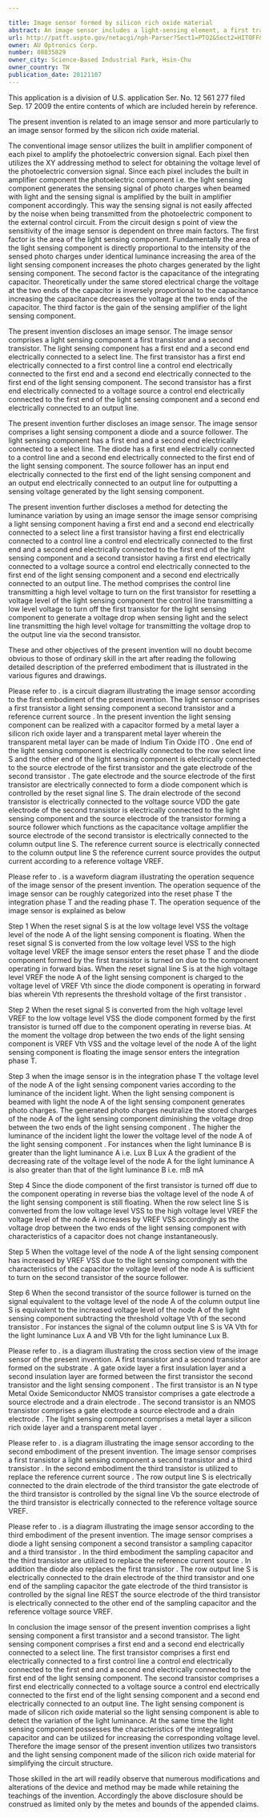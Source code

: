 ```yaml
---

title: Image sensor formed by silicon rich oxide material
abstract: An image sensor includes a light-sensing element, a first transistor, and a second transistor. The light-sensing element has a first end and a second end electrically connected to a select line. The first transistor has a first end electrically connected to a first control line, a control end electrically connected to the first end, and a second end electrically connected to the first end of the light-sensing element. The second transistor has a first end electrically connected to a voltage source, a control end electrically connected to the first end of the light-sensing element, and a second end electrically connected to an output line. The light-sensing element uses the material of silicon rich oxide so that the light-sensing element can sense the luminance variance and have the characteristic of the capacitor for the level boost.
url: http://patft.uspto.gov/netacgi/nph-Parser?Sect1=PTO2&Sect2=HITOFF&p=1&u=%2Fnetahtml%2FPTO%2Fsearch-adv.htm&r=1&f=G&l=50&d=PALL&S1=08835829&OS=08835829&RS=08835829
owner: AU Optronics Corp.
number: 08835829
owner_city: Science-Based Industrial Park, Hsin-Chu
owner_country: TW
publication_date: 20121107
---
```

This application is a division of U.S. application Ser. No. 12 561 277 filed Sep. 17 2009 the entire contents of which are included herein by reference.

The present invention is related to an image sensor and more particularly to an image sensor formed by the silicon rich oxide material.

The conventional image sensor utilizes the built in amplifier component of each pixel to amplify the photoelectric conversion signal. Each pixel then utilizes the XY addressing method to select for obtaining the voltage level of the photoelectric conversion signal. Since each pixel includes the built in amplifier component the photoelectric component i.e. the light sensing component generates the sensing signal of photo charges when beamed with light and the sensing signal is amplified by the built in amplifier component accordingly. This way the sensing signal is not easily affected by the noise when being transmitted from the photoelectric component to the external control circuit. From the circuit design s point of view the sensitivity of the image sensor is dependent on three main factors. The first factor is the area of the light sensing component. Fundamentally the area of the light sensing component is directly proportional to the intensity of the sensed photo charges under identical luminance increasing the area of the light sensing component increases the photo charges generated by the light sensing component. The second factor is the capacitance of the integrating capacitor. Theoretically under the same stored electrical charge the voltage at the two ends of the capacitor is inversely proportional to the capacitance increasing the capacitance decreases the voltage at the two ends of the capacitor. The third factor is the gain of the sensing amplifier of the light sensing component.

The present invention discloses an image sensor. The image sensor comprises a light sensing component a first transistor and a second transistor. The light sensing component has a first end and a second end electrically connected to a select line. The first transistor has a first end electrically connected to a first control line a control end electrically connected to the first end and a second end electrically connected to the first end of the light sensing component. The second transistor has a first end electrically connected to a voltage source a control end electrically connected to the first end of the light sensing component and a second end electrically connected to an output line.

The present invention further discloses an image sensor. The image sensor comprises a light sensing component a diode and a source follower. The light sensing component has a first end and a second end electrically connected to a select line. The diode has a first end electrically connected to a control line and a second end electrically connected to the first end of the light sensing component. The source follower has an input end electrically connected to the first end of the light sensing component and an output end electrically connected to an output line for outputting a sensing voltage generated by the light sensing component.

The present invention further discloses a method for detecting the luminance variation by using an image sensor the image sensor comprising a light sensing component having a first end and a second end electrically connected to a select line a first transistor having a first end electrically connected to a control line a control end electrically connected to the first end and a second end electrically connected to the first end of the light sensing component and a second transistor having a first end electrically connected to a voltage source a control end electrically connected to the first end of the light sensing component and a second end electrically connected to an output line. The method comprises the control line transmitting a high level voltage to turn on the first transistor for resetting a voltage level of the light sensing component the control line transmitting a low level voltage to turn off the first transistor for the light sensing component to generate a voltage drop when sensing light and the select line transmitting the high level voltage for transmitting the voltage drop to the output line via the second transistor.

These and other objectives of the present invention will no doubt become obvious to those of ordinary skill in the art after reading the following detailed description of the preferred embodiment that is illustrated in the various figures and drawings.

Please refer to . is a circuit diagram illustrating the image sensor according to the first embodiment of the present invention. The light sensor comprises a first transistor a light sensing component a second transistor and a reference current source . In the present invention the light sensing component can be realized with a capacitor formed by a metal layer a silicon rich oxide layer and a transparent metal layer wherein the transparent metal layer can be made of Indium Tin Oxide ITO . One end of the light sensing component is electrically connected to the row select line S and the other end of the light sensing component is electrically connected to the source electrode of the first transistor and the gate electrode of the second transistor . The gate electrode and the source electrode of the first transistor are electrically connected to form a diode component which is controlled by the reset signal line S. The drain electrode of the second transistor is electrically connected to the voltage source VDD the gate electrode of the second transistor is electrically connected to the light sensing component and the source electrode of the transistor forming a source follower which functions as the capacitance voltage amplifier the source electrode of the second transistor is electrically connected to the column output line S. The reference current source is electrically connected to the column output line S the reference current source provides the output current according to a reference voltage VREF.

Please refer to . is a waveform diagram illustrating the operation sequence of the image sensor of the present invention. The operation sequence of the image sensor can be roughly categorized into the reset phase T the integration phase T and the reading phase T. The operation sequence of the image sensor is explained as below 

Step 1 When the reset signal S is at the low voltage level VSS the voltage level of the node A of the light sensing component is floating. When the reset signal S is converted from the low voltage level VSS to the high voltage level VREF the image sensor enters the reset phase T and the diode component formed by the first transistor is turned on due to the component operating in forward bias. When the reset signal line S is at the high voltage level VREF the node A of the light sensing component is charged to the voltage level of VREF Vth since the diode component is operating in forward bias wherein Vth represents the threshold voltage of the first transistor .

Step 2 When the reset signal S is converted from the high voltage level VREF to the low voltage level VSS the diode component formed by the first transistor is turned off due to the component operating in reverse bias. At the moment the voltage drop between the two ends of the light sensing component is VREF Vth VSS and the voltage level of the node A of the light sensing component is floating the image sensor enters the integration phase T.

Step 3 when the image sensor is in the integration phase T the voltage level of the node A of the light sensing component varies according to the luminance of the incident light. When the light sensing component is beamed with light the node A of the light sensing component generates photo charges. The generated photo charges neutralize the stored charges of the node A of the light sensing component diminishing the voltage drop between the two ends of the light sensing component . The higher the luminance of the incident light the lower the voltage level of the node A of the light sensing component . For instances when the light luminance B is greater than the light luminance A i.e. Lux B Lux A the gradient of the decreasing rate of the voltage level of the node A for the light luminance A is also greater than that of the light luminance B i.e. mB mA 

Step 4 Since the diode component of the first transistor is turned off due to the component operating in reverse bias the voltage level of the node A of the light sensing component is still floating. When the row select line S is converted from the low voltage level VSS to the high voltage level VREF the voltage level of the node A increases by VREF VSS accordingly as the voltage drop between the two ends of the light sensing component with characteristics of a capacitor does not change instantaneously.

Step 5 When the voltage level of the node A of the light sensing component has increased by VREF VSS due to the light sensing component with the characteristics of the capacitor the voltage level of the node A is sufficient to turn on the second transistor of the source follower.

Step 6 When the second transistor of the source follower is turned on the signal equivalent to the voltage level of the node A of the column output line S is equivalent to the increased voltage level of the node A of the light sensing component subtracting the threshold voltage Vth of the second transistor . For instances the signal of the column output line S is VA Vth for the light luminance Lux A and VB Vth for the light luminance Lux B.

Please refer to . is a diagram illustrating the cross section view of the image sensor of the present invention. A first transistor and a second transistor are formed on the substrate . A gate oxide layer a first insulation layer and a second insulation layer are formed between the first transistor the second transistor and the light sensing component . The first transistor is an N type Metal Oxide Semiconductor NMOS transistor comprises a gate electrode a source electrode and a drain electrode . The second transistor is an NMOS transistor comprises a gate electrode a source electrode and a drain electrode . The light sensing component comprises a metal layer a silicon rich oxide layer and a transparent metal layer .

Please refer to . is a diagram illustrating the image sensor according to the second embodiment of the present invention. The image sensor comprises a first transistor a light sensing component a second transistor and a third transistor . In the second embodiment the third transistor is utilized to replace the reference current source . The row output line S is electrically connected to the drain electrode of the third transistor the gate electrode of the third transistor is controlled by the signal line Vb the source electrode of the third transistor is electrically connected to the reference voltage source VREF.

Please refer to . is a diagram illustrating the image sensor according to the third embodiment of the present invention. The image sensor comprises a diode a light sensing component a second transistor a sampling capacitor and a third transistor . In the third embodiment the sampling capacitor and the third transistor are utilized to replace the reference current source . In addition the diode also replaces the first transistor . The row output line S is electrically connected to the drain electrode of the third transistor and one end of the sampling capacitor the gate electrode of the third transistor is controlled by the signal line REST the source electrode of the third transistor is electrically connected to the other end of the sampling capacitor and the reference voltage source VREF.

In conclusion the image sensor of the present invention comprises a light sensing component a first transistor and a second transistor. The light sensing component comprises a first end and a second end electrically connected to a select line. The first transistor comprises a first end electrically connected to a first control line a control end electrically connected to the first end and a second end electrically connected to the first end of the light sensing component. The second transistor comprises a first end electrically connected to a voltage source a control end electrically connected to the first end of the light sensing component and a second end electrically connected to an output line. The light sensing component is made of silicon rich oxide material so the light sensing component is able to detect the variation of the light luminance. At the same time the light sensing component possesses the characteristics of the integrating capacitor and can be utilized for increasing the corresponding voltage level. Therefore the image sensor of the present invention utilizes two transistors and the light sensing component made of the silicon rich oxide material for simplifying the circuit structure.

Those skilled in the art will readily observe that numerous modifications and alterations of the device and method may be made while retaining the teachings of the invention. Accordingly the above disclosure should be construed as limited only by the metes and bounds of the appended claims.

